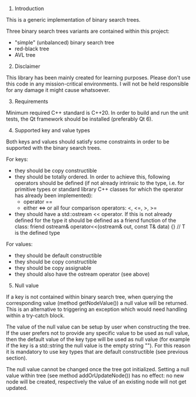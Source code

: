 1. Introduction

This is a generic implementation of binary search trees.

Three binary search trees variants are contained within this project:
- "simple" (unbalanced) binary search tree
- red-black tree
- AVL tree

2. Disclaimer

This library has been mainly created for learning purposes. Please don't use this code in any mission-critical environments. I will not be held responsible for any damage it might cause whatsoever.

3. Requirements

Minimum required C++ standard is C++20.
In order to build and run the unit tests, the Qt framework should be installed (preferably Qt 6).

4. Supported key and value types

Both keys and values should satisfy some constraints in order to be supported with the binary search trees.

For keys:
- they should be copy constructible
- they should be totally ordered. In order to achieve this, following operators should be defined (if not already intrinsic to the type, i.e. for primitive types or standard library C++ classes for which the operator has already been implemented):
  - operator ==
  - either <=> or all four comparison operators: <, <=, >, >=
- they should have a std::ostream << operator. If this is not already defined for the type it should be defined as a friend function of the class:
  friend ostream& operator<<(ostream& out, const T& data) {} // T is the defined type

For values:
- they should be default constructible
- they should be copy constructible
- they should be copy assignable
- they should also have the ostream operator (see above)

5. Null value

If a key is not contained within binary search tree, when querying the corresponding value (method getNodeValue()) a null value will be returned. This is an alternative to triggering an exception which would need handling within a try-catch block.

The value of the null value can be setup by user when constructing the tree. If the user prefers not to provide any specific value to be used as null value, then the default value of the key type will be used as null value (for example if the key is a std::string the null value is the empty string ""). For this reason it is mandatory to use key types that are default constructible (see previous section).

The null value cannot be changed once the tree got initialized. Setting a null value within tree (see method addOrUpdateNode()) has no effect: no new node will be created, respectively the value of an existing node will not get updated.
